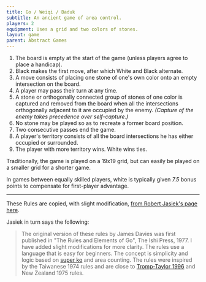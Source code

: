 ```yaml
---
title: Go / Weiqi / Baduk
subtitle: An ancient game of area control.
players: 2
equipment: Uses a grid and two colors of stones.
layout: game
parent: Abstract Games
---
```




1. The board is empty at the start of the game (unless players agree to place a handicap).
2. Black makes the first move, after which White and Black alternate.
3. A move consists of placing one stone of one's own color onto an empty intersection on the board.
4. A player may pass their turn at any time.
5. A stone or orthogonally connected group of stones of one color is captured and removed from the board when all the intersections orthogonally adjacent to it are occupied by the enemy. *(Capture of the enemy takes precedence over self-capture.)*
6. No stone may be played so as to recreate a former board position.
7. Two consecutive passes end the game.
8. A player's territory consists of all the board intersections he has either occupied or surrounded.
9. The player with more territory wins. White wins ties.


Traditionally, the game is played on a 19x19 grid,
but can easily be played on a smaller grid for a shorter game.

In games between equally skilled players, white is typically given *7.5* bonus points
to compensate for first-player advantage. 


---

These Rules are copied, with slight modification, [from Robert Jasiek's page here](http://home.snafu.de/jasiek/element.html). 

Jasiek in turn says the following:

> The original version of these rules by James Davies was first published in "The Rules and Elements of Go", The Ishi Press, 1977. I have added slight modifications for more clarity. The rules use a language that is easy for beginners. The concept is simplicity and logic based on [super ko](http://home.snafu.de/jasiek/superko.html) and area counting. The rules were inspired by the Taiwanese 1974 rules and are close to [Tromp-Taylor 1996](https://web.archive.org/web/20120305163449/homepages.cwi.nl/~tromp/go.html) and New Zealand 1975 rules.